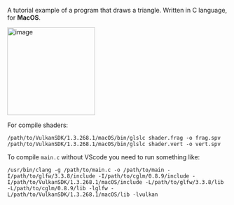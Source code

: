 A tutorial example of a program that draws a triangle. Written in C language, for **MacOS**.

<img width="200" alt="image" src="https://github.com/ingram12/vulkan_api_first_triangle_c_lang/assets/2664683/be2c8bc3-422f-4c31-b843-b2d57bbf90cd">

For compile shaders:
```
/path/to/VulkanSDK/1.3.268.1/macOS/bin/glslc shader.frag -o frag.spv
/path/to/VulkanSDK/1.3.268.1/macOS/bin/glslc shader.vert -o vert.spv
```

To compile `main.c` without VScode you need to run something like:
```
/usr/bin/clang -g /path/to/main.c -o /path/to/main -I/path/to/glfw/3.3.8/include -I/path/to/cglm/0.8.9/include -I/path/to/VulkanSDK/1.3.268.1/macOS/include -L/path/to/glfw/3.3.8/lib -L/path/to/cglm/0.8.9/lib -lglfw -L/path/to/VulkanSDK/1.3.268.1/macOS/lib -lvulkan
```
